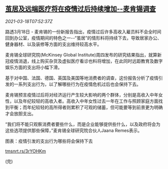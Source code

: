 <!--1616054045000-->
[茧居及远端医疗将在疫情过后持续增加--麦肯锡调查](https://cn.reuters.com/article/mckinsey-report-0318-thur-idCNKBS2BA0NY)
------

<div><i>2021-03-18T07:52:37Z</i></div><p>路透3月18日 - 麦肯锡的一份新报告指出，疫情过后许多高收入雇员料不会全时间回到办公室，疫情期间的特色之一--“茧居”的情形料将持续下去，导致居家办公、健身器材、以及装修等方面的支出维持较高水平。</p><p>麦肯锡全球研究院(McKinsey Global Institute)周四发布的研究结果指出，就算新冠疫情消退，线上购买杂货及虚拟医疗看诊也料将增加，在此同时远距教育及数字娱乐方面的支出将小幅下滑。</p><p>基于对中国、法国、德国、英国及美国等地消费者的调查，这份报告分析了疫情引发的一系列支出行为，以了解哪些行为在疫情危机过后也会保持下去。</p><p>麦肯锡预言疫情过后将对经济运行产生较大影响的两个群体，分别是高收入中年女性，以及年纪较轻的高收入者。高收入中年女性过去一年在工作与照顾家庭方面找到平衡；而年纪较轻的高所得者则累积了可观的储蓄，但可能要等到前景更为明确才会放胆支出。</p><p>“我们将不能只观察消费者要些什么，而是企业能够提供些什么，以及政府将会为这些选项提供那些保障，”麦肯锡全球研究院合伙人Jaana Remes表示。</p><p>图表：疫情引发的支出行为哪些将会保持下去</p><p><a href="https://tmsnrt.rs/3rYOHKm">tmsnrt.rs/3rYOHKm</a></p><p>(完)</p>
